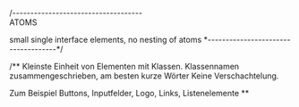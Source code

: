 /*------------------------------------*\
  ATOMS

  small single interface elements,
  no nesting of atoms
\*------------------------------------*/


/**
  Kleinste Einheit von Elementen mit Klassen. Klassennamen zusammengeschrieben, am besten kurze Wörter
  Keine Verschachtelung.

  Zum Beispiel Buttons, Inputfelder, Logo, Links, Listenelemente
**
